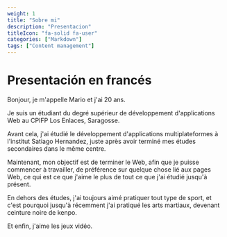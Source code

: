 ```yaml
---
weight: 1
title: "Sobre mi"
description: "Presentacion"
titleIcon: "fa-solid fa-user"
categories: ["Markdown"]
tags: ["Content management"]
---
```

# Presentación en francés

Bonjour, je m'appelle Mario et j'ai 20 ans.

Je suis un étudiant du degré supérieur de développement d'applications Web au CPIFP Los Enlaces, Saragosse.

Avant cela, j'ai étudié le développement d'applications multiplateformes à l'institut Satiago Hernandez, juste après avoir terminé mes études secondaires dans le même centre.

Maintenant, mon objectif est de terminer le Web, afin que je puisse commencer à travailler, de préférence sur quelque chose lié aux pages Web, ce qui est ce que j'aime le plus de tout ce que j'ai étudié jusqu'à présent.

En dehors des études, j'ai toujours aimé pratiquer tout type de sport, et c'est pourquoi jusqu'à récemment j'ai pratiqué les arts martiaux, devenant ceinture noire de kenpo.

Et enfin, j'aime les jeux vidéo.


